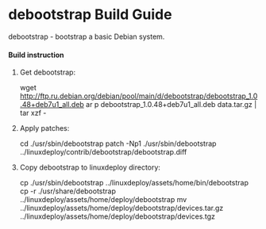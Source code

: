 debootstrap Build Guide
=======================

debootstrap - bootstrap a basic Debian system.

#### Build instruction ####

1) Get debootstrap: 

    wget http://ftp.ru.debian.org/debian/pool/main/d/debootstrap/debootstrap_1.0.48+deb7u1_all.deb
    ar p debootstrap_1.0.48+deb7u1_all.deb data.tar.gz | tar xzf -

2) Apply patches:

    cd ./usr/sbin/debootstrap
    patch -Np1 ./usr/sbin/debootstrap ../linuxdeploy/contrib/debootstrap/debootstrap.diff

3) Copy debootstrap to linuxdeploy directory:

    cp ./usr/sbin/debootstrap ../linuxdeploy/assets/home/bin/debootstrap
    cp -r ./usr/share/debootstrap ../linuxdeploy/assets/home/deploy/debootstrap
    mv ../linuxdeploy/assets/home/deploy/debootstrap/devices.tar.gz ../linuxdeploy/assets/home/deploy/debootstrap/devices.tgz

